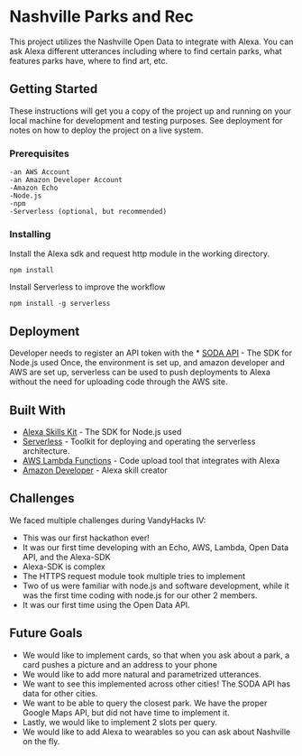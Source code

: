 # Nashville Parks and Rec

This project utilizes the Nashville Open Data  to integrate with Alexa. You can ask Alexa different utterances including where to find certain parks, what features parks have, where to find art, etc.

## Getting Started

These instructions will get you a copy of the project up and running on your local machine for development and testing purposes. See deployment for notes on how to deploy the project on a live system.

### Prerequisites

```
-an AWS Account
-an Amazon Developer Account
-Amazon Echo
-Node.js
-npm
-Serverless (optional, but recommended)
```

### Installing


Install the Alexa sdk and request http module in the working directory.
```
npm install
```
Install Serverless to improve the workflow

```
npm install -g serverless
```

## Deployment
Developer needs to register an API token with the * [SODA API](https://github.com/dev.socrata.com) - The SDK for Node.js used
Once, the environment is set up, and amazon developer and AWS are set up, serverless can be used to push deployments to Alexa without the need for uploading code through the AWS site.
## Built With

* [Alexa Skills Kit](https://github.com/alexa/alexa-skills-kit-sdk-for-nodejs) - The SDK for Node.js used
* [Serverless](https://serverless.com/) - Toolkit for deploying and operating the serverless architecture.
* [AWS Lambda Functions](https://aws.amazon.com/lambda/) - Code upload tool that integrates with Alexa
* [Amazon Developer](https://developer.amazon.com/) - Alexa skill creator

## Challenges
We faced multiple challenges during VandyHacks IV:
* This was our first hackathon ever!
* It was our first time developing with an Echo, AWS, Lambda, Open Data API, and the Alexa-SDK
* Alexa-SDK is complex
* The HTTPS request module took multiple tries to implement
* Two of us were familiar with node.js and software development, while it was the first time coding with node.js for our other 2 members.
* It was our first time using the Open Data API.


## Future Goals
* We would like to implement cards, so that when you ask about a park, a card pushes a picture and an address to your phone
* We would like to add more natural and parametrized utterances.
* We want to see this implemented across other cities! The SODA API has data for other cities.
* We want to be able to query the closest park. We have the proper Google Maps API, but did not have time to implement it.
* Lastly, we would like to implement 2 slots per query.
* We would like to add Alexa to wearables so you can ask about Nashville on the fly.

